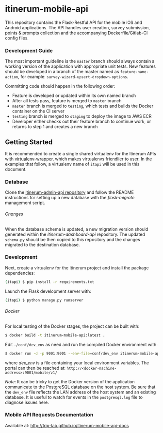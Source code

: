 # itinerum-mobile-api

This repository contains the Flask-Restful API for the mobile iOS and Android applications. The API handles user creation, survey submission, points & prompts collection and the accompanying Dockerfile/Gitlab-CI config files.

### Development Guide

The most important guideline is the `master` branch should always contain a working version of the application with appropriate unit tests. New features should be developed in a branch of the master named  as `feature-name-action`, for example: `survey-wizard-upsert-dropdown-options`.

Committing code should happen in the following order:

- Feature is developed or updated within its own named branch
- After all tests pass, feature is merged to `master` branch
- `master` branch is merged to `testing`, which tests and builds the Docker container on the CI server
- `testing` branch is merged to `staging` to deploy the image to AWS ECR
- Developer either checks out their feature branch to continue work, or returns to step 1 and creates a new branch

## Getting Started

It is recommended to create a single shared virtualenv for the Itinerum APIs with [virtualenv-wrapper](http://virtualenvwrapper.readthedocs.io), which makes virtualenvs friendlier to user. In the examples that follow, a virtualenv name of `itapi` will be used in this document.

### Database

Clone the [itinerum-admin-api repository](https://github.com/TRIP-Lab/itinerum-admin-api) and follow the README instructions for setting up a new database with the *flask-migrate* management script. 

###### Changes

When the database schema is updated, a new migration version should generated within the *itinerum-dashboard-api* repository. The updated `schema.py` should be then copied to this repository and the changes migrated to the destination database.

### Development

Next, create a virtualenv for the Itinerum project and install the package dependencies:

```bash
(itapi) $ pip install -r requirements.txt
```

Launch the Flask development server with:

```bash
(itapi) $ python manage.py runserver
```

###### Docker

For local testing of the Docker stages, the project can be built with:

```bash
$ docker build -t itinerum-mobile-api:latest .
```

Edit `./conf/dev_env` as need and run the compiled Docker environment with:

```bash
$ docker run -d -p 9001:9001 --env-file=conf/dev_env itinerum-mobile-api:latest
```

where *dev_env* is a file containing your local environment variables. The portal can then be reached at: `http://<docker-machine-address>:9001/mobile/v1/`

*Note*: It can be tricky to get the Docker version of the application communicate to the PostgreSQL database on the host system. Be sure that the `dev_env` file reflects the LAN address of the host system and an existing database. It is useful to watch for events in the `postgresql.log` file to diagnose issues here.

### Mobile API Requests Documentation

Available at: http://trip-lab.github.io/itinerum-mobile-api-docs